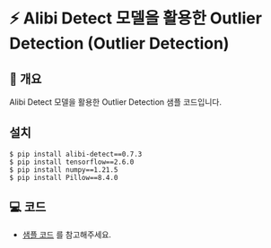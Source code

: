 # ⚡ Alibi Detect 모델을 활용한 Outlier Detection (Outlier Detection)

## 📘 개요
Alibi Detect 모델을 활용한 Outlier Detection 샘플 코드입니다.


## 설치
```
$ pip install alibi-detect==0.7.3
$ pip install tensorflow==2.6.0
$ pip install numpy==1.21.5
$ pip install Pillow==8.4.0
```

## 💻 코드
- [샘플 코드](train.ipynb) 를 참고해주세요.
